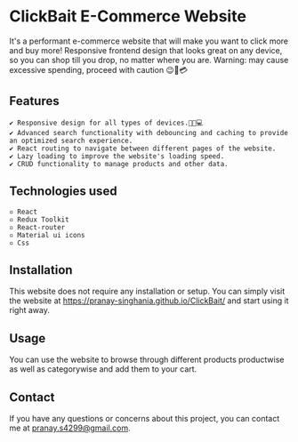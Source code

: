 # ClickBait E-Commerce Website

It's a performant e-commerce website that will make you want to click more and buy more! Responsive frontend design that looks great on any device, so you can shop till you drop, no matter where you are. Warning: may cause excessive spending, proceed with caution 😉💸💳

## Features

    ✔ Responsive design for all types of devices.📱📑💻
    ✔ Advanced search functionality with debouncing and caching to provide an optimized search experience.
    ✔ React routing to navigate between different pages of the website.
    ✔ Lazy loading to improve the website's loading speed.
    ✔ CRUD functionality to manage products and other data.

## Technologies used

    ▫ React
    ▫ Redux Toolkit
    ▫ React-router
    ▫ Material ui icons 
    ▫ Css

## Installation

This website does not require any installation or setup. You can simply visit the website at https://pranay-singhania.github.io/ClickBait/ and start using it right away.

## Usage

You can use the website to browse through different products productwise as well as categorywise and add them to your cart.

## Contact

If you have any questions or concerns about this project, you can contact me at pranay.s4299@gmail.com.
